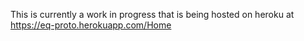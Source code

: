 This is currently a work in progress that is being hosted on heroku at
https://eq-proto.herokuapp.com/Home

